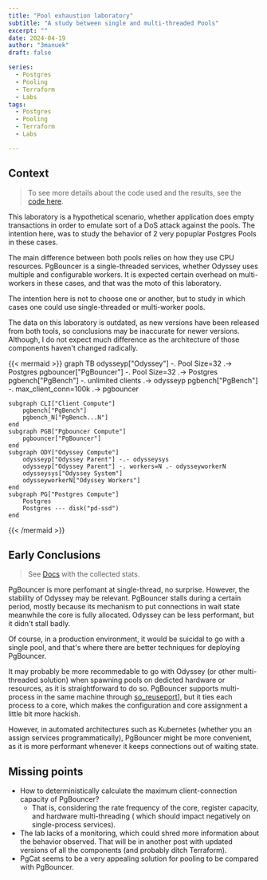 ```yaml
---
title: "Pool exhaustion laboratory"
subtitle: "A study between single and multi-threaded Pools"
excerpt: ""
date: 2024-04-19
author: "3manuek"
draft: false

series:
  - Postgres
  - Pooling
  - Terraform
  - Labs
tags:
  - Postgres
  - Pooling
  - Terraform
  - Labs

---
```



## Context

>
> To see more details about the code used and the results, see the [code here](https://github.com/3manuek/exhausting_pools).
>

This laboratory is a hypothetical scenario, whether application does empty transactions
in order to emulate sort of a DoS attack against the pools. The intention here, was to 
study the behavior of 2 very popuplar Postgres Pools in these cases.

The main difference between both pools relies on how they use CPU resources. PgBouncer
is a single-threaded services, whether Odyssey uses multiple and configurable workers. It is expected certain
overhead on multi-workers in these cases, and that was the moto of this laboratory.

The intention here is not to choose one or another, but to study in which cases one could
use single-threaded or multi-worker pools. 

The data on this laboratory is outdated, as new versions have been released from both tools,
so conclusions may be inaccurate for newer versions. Although, I do not expect much difference
as the architecture of those components haven't changed radically.

{{< mermaid >}}
graph TB
    odysseyp["Odyssey"] -. Pool Size=32 .-> Postgres
    pgbouncer["PgBouncer"] -. Pool Size=32 .-> Postgres
    pgbench["PgBench"] -. unlimited clients .-> odysseyp
    pgbench["PgBench"] -. max_client_conn=100k .-> pgbouncer

    subgraph CLI["Client Compute"]
        pgbench["PgBench"]
        pgbench_N["PgBench...N"]
    end
    subgraph PGB["Pgbouncer Compute"]
        pgbouncer["PgBouncer"]
    end
    subgraph ODY["Odyssey Compute"]
        odysseyp["Odyssey Parent"] -.- odysseysys
        odysseyp["Odyssey Parent"] -. workers=N .- odysseyworkerN
        odysseysys["Odyssey System"]
        odysseyworkerN["Odyssey Workers"]
    end
    subgraph PG["Postgres Compute"]
        Postgres
        Postgres --- disk("pd-ssd")
    end
{{< /mermaid >}}

## Early Conclusions

> See [Docs](https://github.com/3manuek/exhausting_pools/doc/) with the collected stats.

PgBouncer is more perfomant at single-thread, no surprise. However, the stability of Odyssey
may be relevant. PgBouncer stalls during a certain period, mostly because its mechanism to 
put connections in wait state meanwhile the core is fully allocated. Odyssey can be less
performant, but it didn't stall badly.

Of course, in a production environment, it would be suicidal to go with a single pool, and 
that's where there are better techniques for deploying PgBouncer.

It may probably be more recommedable to go with Odyssey (or other multi-threaded solution) when
spawning pools on dedicted hardware or resources, as it is straightforward to do so. PgBouncer
supports multi-process in the same machine through [so_reuseport](https://www.pgbouncer.org/config.html#so_reuseport)],
but it ties each process to a core, which makes the configuration and core assignment a little
bit more hackish.

However, in automated architectures such as Kubernetes (whether you an assign services programmatically),
PgBouncer might be more convenient, as it is more performant whenever it keeps connections out of
waiting state.

## Missing points

- How to deterministically calculate the maximum client-connection capacity of PgBouncer?
  - That is, considering the rate frequency of the core, register capacity, and hardware multi-threading ( which
    should impact negatively on single-process services).
- The lab lacks of a monitoring, which could shred more information about the behavior observed. That will be in 
  another post with updated versions of all the components (and probably ditch Terraform).
- PgCat seems to be a very appealing solution for pooling to be compared with PgBouncer.